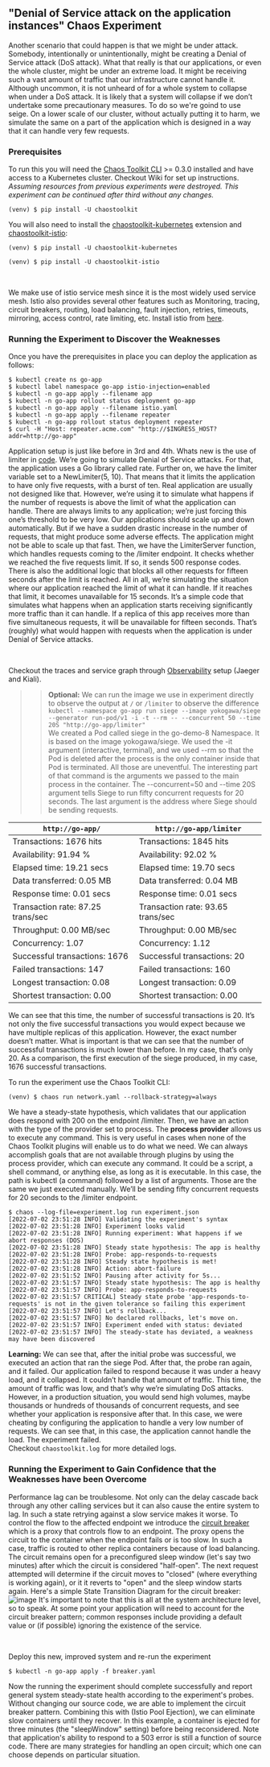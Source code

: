 ## "Denial of Service attack on the application instances" Chaos Experiment

Another scenario that could happen is that we might be under attack. Somebody, intentionally or unintentionally, might be creating a Denial of Service attack (DoS attack). What that really is that our applications, or even the whole cluster, might be under an extreme load. It might be receiving such a vast amount of traffic that our infrastructure cannot handle it. Although uncommon, it is not unheard of for a whole system to collapse when under a DoS attack. It is likely that a system will collapse if we don’t undertake some precautionary measures.
To do so we're goind to use seige. On a lower scale of our cluster, without actually putting it to harm, we simulate the same on a part of the application which is designed in a way that it can handle very few requests.


### Prerequisites

To run this you will need the [Chaos Toolkit CLI][chaos-toolkit] >= 0.3.0
installed and have access to a Kubernetes cluster. Checkout Wiki for set up instructions. <br>
*Assuming resources from previous experiments were destroyed. This experiment can be continued after third without any changes.*<br>

```shell
(venv) $ pip install -U chaostoolkit
```

[chaos-toolkit]: https://github.com/chaostoolkit/chaostoolkit
[minikube]: https://kubernetes.io/docs/getting-started-guides/minikube/

You will also need to install the [chaostoolkit-kubernetes][chaosk8s] extension and [chaostoolkit-istio][chaosistio]:

```shell
(venv) $ pip install -U chaostoolkit-kubernetes
```

[chaosk8s]: https://github.com/chaostoolkit/chaostoolkit-kubernetes

```shell
(venv) $ pip install -U chaostoolkit-istio
```

[chaosistio]: https://github.com/chaostoolkit/chaostoolkit-istio

<br>

We make use of istio service mesh since it is the most widely used service mesh. Istio also provides several other features such as Monitoring, tracing, circuit breakers, routing, load balancing, fault injection, retries, timeouts, mirroring, access control, rate limiting, etc. Install istio from [here](../../cluster-setup-multiprovider/istio.sh).

### Running the Experiment to Discover the Weaknesses

Once you have the prerequisites in place you can deploy the application as follows:

```shell
$ kubectl create ns go-app
$ kubectl label namespace go-app istio-injection=enabled
$ kubectl -n go-app apply --filename app
$ kubectl -n go-app rollout status deployment go-app
$ kubectl -n go-app apply --filename istio.yaml
$ kubectl -n go-app apply --filename repeater
$ kubectl -n go-app rollout status deployment repeater
$ curl -H "Host: repeater.acme.com" "http://$INGRESS_HOST?addr=http://go-app"
``` 

Application setup is just like before in 3rd and 4th. Whats new is the use of limiter in [code](../../sample-applications/go-app/main.go). We’re going to simulate Denial of Service attacks. For that, the application uses a Go library called rate. Further on, we have the limiter variable set to a NewLimiter(5, 10). That means that it limits the application to have only five requests, with a burst of ten. Real application are usually not designed like that. However, we’re using it to simulate what happens if the number of requests is above the limit of what the application can handle. There are always limits to any application; we’re just forcing this one’s threshold to be very low.
Our applications should scale up and down automatically. But if we have a sudden drastic increase in the number of requests, that might produce some adverse effects. The application might not be able to scale up that fast.
Then, we have the LimiterServer function, which handles requests coming to the /limiter endpoint. It checks whether we reached the five requests limit. If so, it sends 500 response codes. There is also the additional logic that blocks all other requests for fifteen seconds after the limit is reached.
All in all, we’re simulating the situation where our application reached the limit of what it can handle. If it reaches that limit, it becomes unavailable for 15 seconds. It’s a simple code that simulates what happens when an application starts receiving significantly more traffic than it can handle. If a replica of this app receives more than five simultaneous requests, it will be unavailable for fifteen seconds. That’s (roughly) what would happen with requests when the application is under Denial of Service attacks.

<br>

Checkout the traces and service graph through [Observability](../../../../../wiki/Observability) setup (Jaeger and Kiali).
<br>

>> **Optional:** We can run the image we use in experiment directly to observe the output at `/` or `/limiter` to observe the difference `kubectl --namespace go-app
    run siege
    --image yokogawa/siege --generator run-pod/v1 -i -t --rm -- --concurrent 50 --time 20S "http://go-app/limiter"` <br> We created a Pod called siege in the go-demo-8 Namespace. It is based on the image yokogawa/siege. We used the -it argument (interactive, terminal), and we used --rm so that the Pod is deleted after the process is the only container inside that Pod is terminated. All those are uneventful. The interesting part of that command is the arguments we passed to the main process in the container. The --concurrent=50 and --time 20S argument tells Siege to run fifty concurrent requests for 20 seconds. The last argument is the address where Siege should be sending requests.

| `http://go-app/`    | `http://go-app/limiter` |
| -------------- | --------------------|
| Transactions:             1676 hits | Transactions:             1845 hits          |
| Availability:            91.94 % | Availability:            92.02 %          |
|Elapsed time:            19.21 secs | Elapsed time:            19.70 secs          |
| Data transferred:         0.05 MB | Data transferred:         0.04 MB          |
| Response time:            0.01 secs | Response time:            0.01 secs          |
| Transaction rate:        87.25 trans/sec | Transaction rate:        93.65 trans/sec          |
| Throughput:               0.00 MB/sec| Throughput:               0.00 MB/sec          |
| Concurrency:              1.07 | Concurrency:              1.12          |
| Successful transactions:  1676| Successful transactions:    20          |
| Failed transactions:       147| Failed transactions:       160         |
| Longest transaction:      0.08 | Longest transaction:      0.09          |
| Shortest transaction:     0.00 | Shortest transaction:     0.00          |

We can see that this time, the number of successful transactions is 20. It’s not only the five successful transactions you would expect because we have multiple replicas of this application. However, the exact number doesn’t matter. What is important is that we can see that the number of successful transactions is much lower than before. In my case, that’s only 20. As a comparison, the first execution of the siege produced, in my case, 1676 successful transactions.
<br>


To run the experiment use the Chaos Toolkit CLI:

```shell
(venv) $ chaos run network.yaml --rollback-strategy=always
```

We have a steady-state hypothesis, which validates that our application does respond with 200 on the endpoint /limiter. Then, we have an action with the type of the provider set to process. 
The **process provider** allows us to execute any command. This is very useful in cases when none of the Chaos Toolkit plugins will enable us to do what we need.
We can always accomplish goals that are not available through plugins by using the process provider, which can execute any command. It could be a script, a shell command, or anything else, as long as it is executable. In this case, the path is kubectl (a command) followed by a list of arguments. Those are the same we just executed manually. We’ll be sending fifty concurrent requests for 20 seconds to the /limiter endpoint.


```shell
$ chaos --log-file=experiment.log run experiment.json 
[2022-07-02 23:51:28 INFO] Validating the experiment's syntax
[2022-07-02 23:51:28 INFO] Experiment looks valid
[2022-07-02 23:51:28 INFO] Running experiment: What happens if we abort responses (DOS)
[2022-07-02 23:51:28 INFO] Steady state hypothesis: The app is healthy
[2022-07-02 23:51:28 INFO] Probe: app-responds-to-requests
[2022-07-02 23:51:28 INFO] Steady state hypothesis is met!
[2022-07-02 23:51:28 INFO] Action: abort-failure
[2022-07-02 23:51:52 INFO] Pausing after activity for 5s...
[2022-07-02 23:51:57 INFO] Steady state hypothesis: The app is healthy
[2022-07-02 23:51:57 INFO] Probe: app-responds-to-requests
[2022-07-02 23:51:57 CRITICAL] Steady state probe 'app-responds-to-requests' is not in the given tolerance so failing this experiment
[2022-07-02 23:51:57 INFO] Let's rollback...
[2022-07-02 23:51:57 INFO] No declared rollbacks, let's move on.
[2022-07-02 23:51:57 INFO] Experiment ended with status: deviated
[2022-07-02 23:51:57 INFO] The steady-state has deviated, a weakness may have been discovered

```

**Learning:** We can see that, after the initial probe was successful, we executed an action that ran the siege Pod. After that, the probe ran again, and it failed. Our application failed to respond because it was under a heavy load, and it collapsed. It couldn’t handle that amount of traffic. This time, the amount of traffic was low, and that’s why we’re simulating DoS attacks. However, in a production situation, you would send high volumes, maybe thousands or hundreds of thousands of concurrent requests, and see whether your application is responsive after that. In this case, we were cheating by configuring the application to handle a very low number of requests.
We can see that, in this case, the application cannot handle the load. The experiment failed.
<br>
Checkout `chaostoolkit.log` for more detailed logs.


### Running the Experiment to Gain Confidence that the Weaknesses have been Overcome

Performance lag can be troublesome. Not only can the delay cascade back through any other calling services but it can also cause the entire system to lag. In such a state retrying against a slow service makes it worse. To control the flow to the affected endpoint we introduce the [circuit breaker](https://istio.io/latest/docs/tasks/traffic-management/circuit-breaking/) which is a proxy that controls flow to an endpoint. The proxy opens the circuit to the container when the endpoint fails or is too slow. In such a case, traffic is routed to other replica containers because of load balancing. The circuit remains open for a preconfigured sleep window (let's say two minutes) after which the circuit is considered "half-open". The next request attempted will determine if the circuit moves to "closed" (where everything is working again), or it it reverts to "open" and the sleep window starts again. Here's a simple State Transition Diagram for the circuit breaker:
![image](https://developers.redhat.com/blog/wp-content/uploads/2018/03/circuit-breaker-1024x430.png)
It's important to note that this is all at the system architecture level, so to speak. At some point your application will need to account for the circuit breaker pattern; common responses include providing a default value or (if possible) ignoring the existence of the service. 

<br>

Deploy this new, improved system and re-run the experiment
```shell
$ kubectl -n go-app apply -f breaker.yaml
```

Now the running the experiment should complete successfully and report general system
steady-state health according to the experiment's probes. <br>
Without changing our source code, we are able to implement the circuit breaker pattern. Combining this with (Istio Pool Ejection), we can eliminate slow containers until they recover. In this example, a container is ejected for three minutes (the "sleepWindow" setting) before being reconsidered.
Note that application's ability to respond to a 503 error is still a function of source code. There are many strategies for handling an open circuit; which one can choose depends on particular situation.